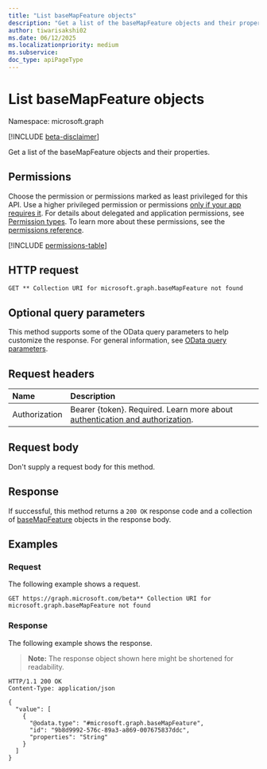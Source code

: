 ```yaml
---
title: "List baseMapFeature objects"
description: "Get a list of the baseMapFeature objects and their properties."
author: tiwarisakshi02
ms.date: 06/12/2025
ms.localizationpriority: medium
ms.subservice: 
doc_type: apiPageType
---
```


# List baseMapFeature objects

Namespace: microsoft.graph

[!INCLUDE [beta-disclaimer](../../includes/beta-disclaimer.md)]

Get a list of the baseMapFeature objects and their properties.

## Permissions

Choose the permission or permissions marked as least privileged for this API. Use a higher privileged permission or permissions [only if your app requires it](/graph/permissions-overview#best-practices-for-using-microsoft-graph-permissions). For details about delegated and application permissions, see [Permission types](/graph/permissions-overview#permission-types). To learn more about these permissions, see the [permissions reference](/graph/permissions-reference).

<!-- {
  "blockType": "permissions",
  "name": "basemapfeature-list-permissions"
}
-->
[!INCLUDE [permissions-table](../includes/permissions/basemapfeature-list-permissions.md)]

## HTTP request

<!-- {
  "blockType": "ignored"
}
-->
``` http
GET ** Collection URI for microsoft.graph.baseMapFeature not found
```

## Optional query parameters

This method supports some of the OData query parameters to help customize the response. For general information, see [OData query parameters](/graph/query-parameters).

## Request headers

|Name|Description|
|:---|:---|
|Authorization|Bearer {token}. Required. Learn more about [authentication and authorization](/graph/auth/auth-concepts).|

## Request body

Don't supply a request body for this method.

## Response

If successful, this method returns a `200 OK` response code and a collection of [baseMapFeature](../resources/basemapfeature.md) objects in the response body.

## Examples

### Request

The following example shows a request.
<!-- {
  "blockType": "request",
  "name": "list_basemapfeature"
}
-->
``` http
GET https://graph.microsoft.com/beta** Collection URI for microsoft.graph.baseMapFeature not found
```


### Response

The following example shows the response.
>**Note:** The response object shown here might be shortened for readability.
<!-- {
  "blockType": "response",
  "truncated": true,
  "@odata.type": "microsoft.graph.baseMapFeature"
}
-->
``` http
HTTP/1.1 200 OK
Content-Type: application/json

{
  "value": [
    {
      "@odata.type": "#microsoft.graph.baseMapFeature",
      "id": "9b8d9992-576c-89a3-a869-007675837ddc",
      "properties": "String"
    }
  ]
}
```

